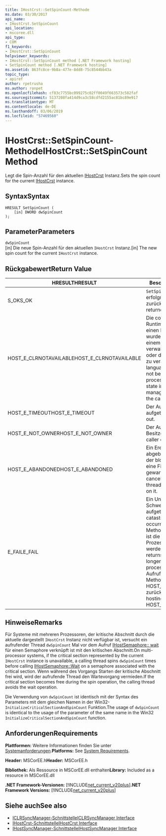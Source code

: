 ```yaml
---
title: IHostCrst::SetSpinCount-Methode
ms.date: 03/30/2017
api_name:
- IHostCrst.SetSpinCount
api_location:
- mscoree.dll
api_type:
- COM
f1_keywords:
- IHostCrst::SetSpinCount
helpviewer_keywords:
- IHostCrst::SetSpinCount method [.NET Framework hosting]
- SetSpinCount method [.NET Framework hosting]
ms.assetid: 863fc8ce-9b8a-477e-8dd8-75c8544bb43a
topic_type:
- apiref
author: rpetrusha
ms.author: ronpet
ms.openlocfilehash: cf83c7755bc099275c02ff0049f663573c582faf
ms.sourcegitcommit: 5137208fa414d9ca3c58cdfd2155ac81bc89e917
ms.translationtype: MT
ms.contentlocale: de-DE
ms.lasthandoff: 03/06/2019
ms.locfileid: "57469560"
---
```

# <a name="ihostcrstsetspincount-method"></a><span data-ttu-id="a0f33-102">IHostCrst::SetSpinCount-Methode</span><span class="sxs-lookup"><span data-stu-id="a0f33-102">IHostCrst::SetSpinCount Method</span></span>
<span data-ttu-id="a0f33-103">Legt die Spin-Anzahl für den aktuellen [IHostCrst](../../../../docs/framework/unmanaged-api/hosting/ihostcrst-interface.md) Instanz.</span><span class="sxs-lookup"><span data-stu-id="a0f33-103">Sets the spin count for the current [IHostCrst](../../../../docs/framework/unmanaged-api/hosting/ihostcrst-interface.md) instance.</span></span>  
  
## <a name="syntax"></a><span data-ttu-id="a0f33-104">Syntax</span><span class="sxs-lookup"><span data-stu-id="a0f33-104">Syntax</span></span>  
  
```  
HRESULT SetSpinCount (  
    [in] DWORD dwSpinCount  
);  
```  
  
## <a name="parameters"></a><span data-ttu-id="a0f33-105">Parameter</span><span class="sxs-lookup"><span data-stu-id="a0f33-105">Parameters</span></span>  
 `dwSpinCount`  
 <span data-ttu-id="a0f33-106">[in] Die neue Spin-Anzahl für den aktuellen `IHostCrst` Instanz.</span><span class="sxs-lookup"><span data-stu-id="a0f33-106">[in] The new spin count for the current `IHostCrst` instance.</span></span>  
  
## <a name="return-value"></a><span data-ttu-id="a0f33-107">Rückgabewert</span><span class="sxs-lookup"><span data-stu-id="a0f33-107">Return Value</span></span>  
  
|<span data-ttu-id="a0f33-108">HRESULT</span><span class="sxs-lookup"><span data-stu-id="a0f33-108">HRESULT</span></span>|<span data-ttu-id="a0f33-109">Beschreibung</span><span class="sxs-lookup"><span data-stu-id="a0f33-109">Description</span></span>|  
|-------------|-----------------|  
|<span data-ttu-id="a0f33-110">S_OK</span><span class="sxs-lookup"><span data-stu-id="a0f33-110">S_OK</span></span>|<span data-ttu-id="a0f33-111">`SetSpinCount` wurde erfolgreich zurückgegeben.</span><span class="sxs-lookup"><span data-stu-id="a0f33-111">`SetSpinCount` returned successfully.</span></span>|  
|<span data-ttu-id="a0f33-112">HOST_E_CLRNOTAVAILABLE</span><span class="sxs-lookup"><span data-stu-id="a0f33-112">HOST_E_CLRNOTAVAILABLE</span></span>|<span data-ttu-id="a0f33-113">Die common Language Runtime (CLR) wurde nicht in einen Prozess geladen wurde, oder die CLR ist in einem Zustand, in dem nicht verwalteten Code ausführen oder den Aufruf erfolgreich zu verarbeiten.</span><span class="sxs-lookup"><span data-stu-id="a0f33-113">The common language runtime (CLR) has not been loaded into a process, or the CLR is in a state in which it cannot run managed code or process the call successfully.</span></span>|  
|<span data-ttu-id="a0f33-114">HOST_E_TIMEOUT</span><span class="sxs-lookup"><span data-stu-id="a0f33-114">HOST_E_TIMEOUT</span></span>|<span data-ttu-id="a0f33-115">Der Aufruf ist ein Timeout aufgetreten.</span><span class="sxs-lookup"><span data-stu-id="a0f33-115">The call timed out.</span></span>|  
|<span data-ttu-id="a0f33-116">HOST_E_NOT_OWNER</span><span class="sxs-lookup"><span data-stu-id="a0f33-116">HOST_E_NOT_OWNER</span></span>|<span data-ttu-id="a0f33-117">Der Aufrufer ist nicht Besitzer der Sperre.</span><span class="sxs-lookup"><span data-stu-id="a0f33-117">The caller does not own the lock.</span></span>|  
|<span data-ttu-id="a0f33-118">HOST_E_ABANDONED</span><span class="sxs-lookup"><span data-stu-id="a0f33-118">HOST_E_ABANDONED</span></span>|<span data-ttu-id="a0f33-119">Ein Ereignis wurde abgebrochen, während sich der blockierte Thread oder eine Fiber darauf gewartet.</span><span class="sxs-lookup"><span data-stu-id="a0f33-119">An event was canceled while a blocked thread or fiber was waiting on it.</span></span>|  
|<span data-ttu-id="a0f33-120">E_FAIL</span><span class="sxs-lookup"><span data-stu-id="a0f33-120">E_FAIL</span></span>|<span data-ttu-id="a0f33-121">Ein Unbekannter Schwerwiegender Fehler ist aufgetreten.</span><span class="sxs-lookup"><span data-stu-id="a0f33-121">An unknown catastrophic failure occurred.</span></span> <span data-ttu-id="a0f33-122">Wenn eine Methode E_FAIL zurückgibt, ist die CLR nicht mehr im Prozess verwendet werden.</span><span class="sxs-lookup"><span data-stu-id="a0f33-122">When a method returns E_FAIL, the CLR is no longer usable within the process.</span></span> <span data-ttu-id="a0f33-123">Nachfolgende Aufrufe zum Hosten der Methoden HOST_E_CLRNOTAVAILABLE zurück.</span><span class="sxs-lookup"><span data-stu-id="a0f33-123">Subsequent calls to hosting methods return HOST_E_CLRNOTAVAILABLE.</span></span>|  
  
## <a name="remarks"></a><span data-ttu-id="a0f33-124">Hinweise</span><span class="sxs-lookup"><span data-stu-id="a0f33-124">Remarks</span></span>  
 <span data-ttu-id="a0f33-125">Für Systeme mit mehreren Prozessoren, der kritische Abschnitt durch die aktuelle dargestellt `IHostCrst` Instanz nicht verfügbar ist, versucht ein aufrufender Thread `dwSpinCount` Mal vor dem Aufruf [IHostSemaphore:: wait](../../../../docs/framework/unmanaged-api/hosting/ihostsemaphore-wait-method.md) für einen Semaphore verknüpft ist mit den kritischen Abschnitt.</span><span class="sxs-lookup"><span data-stu-id="a0f33-125">On multi-processor systems, if the critical section represented by the current `IHostCrst` instance is unavailable, a calling thread spins `dwSpinCount` times before calling [IHostSemaphore::Wait](../../../../docs/framework/unmanaged-api/hosting/ihostsemaphore-wait-method.md) on a semaphore associated with the critical section.</span></span> <span data-ttu-id="a0f33-126">Wenn während des Vorgangs Starten der kritische Abschnitt frei wird, wird der aufrufende Thread den Wartevorgang vermieden.</span><span class="sxs-lookup"><span data-stu-id="a0f33-126">If the critical section becomes free during the spin operation, the calling thread avoids the wait operation.</span></span>  
  
 <span data-ttu-id="a0f33-127">Die Verwendung von `dwSpinCount` ist identisch mit der Syntax des Parameters mit dem gleichen Namen in der Win32- `InitializeCriticalSectionAndSpinCount` Funktion.</span><span class="sxs-lookup"><span data-stu-id="a0f33-127">The usage of `dwSpinCount` is identical to the usage of the parameter of the same name in the Win32 `InitializeCriticalSectionAndSpinCount` function.</span></span>  
  
## <a name="requirements"></a><span data-ttu-id="a0f33-128">Anforderungen</span><span class="sxs-lookup"><span data-stu-id="a0f33-128">Requirements</span></span>  
 <span data-ttu-id="a0f33-129">**Plattformen:** Weitere Informationen finden Sie unter [Systemanforderungen](../../../../docs/framework/get-started/system-requirements.md).</span><span class="sxs-lookup"><span data-stu-id="a0f33-129">**Platforms:** See [System Requirements](../../../../docs/framework/get-started/system-requirements.md).</span></span>  
  
 <span data-ttu-id="a0f33-130">**Header:** MSCorEE.h</span><span class="sxs-lookup"><span data-stu-id="a0f33-130">**Header:** MSCorEE.h</span></span>  
  
 <span data-ttu-id="a0f33-131">**Bibliothek:** Als Ressource in MSCorEE.dll enthalten</span><span class="sxs-lookup"><span data-stu-id="a0f33-131">**Library:** Included as a resource in MSCorEE.dll</span></span>  
  
 <span data-ttu-id="a0f33-132">**.NET Framework-Versionen:** [!INCLUDE[net_current_v20plus](../../../../includes/net-current-v20plus-md.md)]</span><span class="sxs-lookup"><span data-stu-id="a0f33-132">**.NET Framework Versions:** [!INCLUDE[net_current_v20plus](../../../../includes/net-current-v20plus-md.md)]</span></span>  
  
## <a name="see-also"></a><span data-ttu-id="a0f33-133">Siehe auch</span><span class="sxs-lookup"><span data-stu-id="a0f33-133">See also</span></span>
- [<span data-ttu-id="a0f33-134">ICLRSyncManager-Schnittstelle</span><span class="sxs-lookup"><span data-stu-id="a0f33-134">ICLRSyncManager Interface</span></span>](../../../../docs/framework/unmanaged-api/hosting/iclrsyncmanager-interface.md)
- [<span data-ttu-id="a0f33-135">IHostCrst-Schnittstelle</span><span class="sxs-lookup"><span data-stu-id="a0f33-135">IHostCrst Interface</span></span>](../../../../docs/framework/unmanaged-api/hosting/ihostcrst-interface.md)
- [<span data-ttu-id="a0f33-136">IHostSyncManager-Schnittstelle</span><span class="sxs-lookup"><span data-stu-id="a0f33-136">IHostSyncManager Interface</span></span>](../../../../docs/framework/unmanaged-api/hosting/ihostsyncmanager-interface.md)
